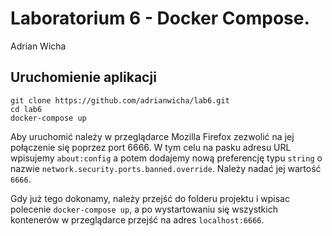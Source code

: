 # Laboratorium 6 - Docker Compose. 

Adrian Wicha

## Uruchomienie aplikacji

```
git clone https://github.com/adrianwicha/lab6.git
cd lab6
docker-compose up
```

Aby uruchomić należy w przeglądarce Mozilla Firefox zezwolić na jej połączenie się poprzez port 6666. W tym celu na pasku adresu URL wpisujemy `about:config` a potem dodajemy nową preferencję typu `string` o nazwie `network.security.ports.banned.override`. Należy nadać jej wartość `6666`. 

Gdy już tego dokonamy, należy przejść do folderu projektu i wpisac polecenie `docker-compose up`, a po wystartowaniu się wszystkich kontenerów w przeglądarce przejść na adres `localhost:6666`.

